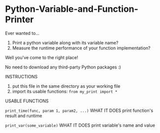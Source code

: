 # Python-Variable-and-Function-Printer
Ever wanted to... 
1. Print a python variable along with its variable name?
2. Measure the runtime performance of your function implementation? 

Well you've come to the right place!

No need to download any third-party Python packages :)

INSTRUCTIONS
1. put this file in the same directory as your working file
2. import its usable functions: `from my_print import *`

USABLE FUNCTIONS

`print_time(func, param 1, param2, ...)`
    WHAT IT DOES    print function's result and runtime

`print_var(some_variable)`
    WHAT IT DOES    print variable's name and value  
